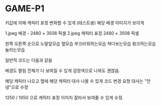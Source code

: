 # GAME-P1



키값에 의해 캐릭터 표정 변화할 수 있게 (테스트용)
해당 배경 이미지가 보이게


1.jpeg 배경 - 2480 × 3508 픽셀
2.jpeg 캐릭터 표정 2480 × 3508 픽셀

왼쪽 오른쪽 순으로
노말앞모습 옆모습
부끄러워하는모습 쳐다보는모습
윙크하는모습 놀라는모습


일반적 코드는 다음과 같음



배경도 짤림 전체가 다 보여질 수 있게 검정색으로 나와도 괜찮음.

해당 캐릭터 나오고 옆에 해당 캐릭터 대사 나올 수 있게 코드 변경 요청
대사는 "안녕"으로 수정

1250 / 1050 으로 캐릭터 표정 이미지 잘라서 보여줄 수 있게 수정.

